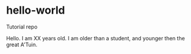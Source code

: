 # hello-world
Tutorial repo

Hello. I am XX years old. I am older than a student, and younger then the great A'Tuin.

